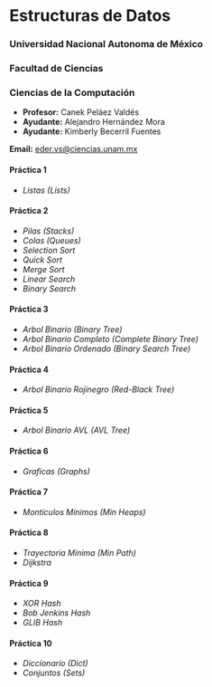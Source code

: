 # Estructuras de Datos

### Universidad Nacional Autonoma de México
### Facultad de Ciencias
### Ciencias de la Computación


  - **Profesor:** Canek Peláez Valdés
  - **Ayudante:** Alejandro Hernández Mora
  - **Ayudante:** Kimberly Becerril Fuentes

**Email:** eder.vs@ciencias.unam.mx

#### Práctica 1
  - *Listas (Lists)*

#### Práctica 2
  - *Pilas (Stacks)*
  - *Colas (Queues)*
  - *Selection Sort*
  - *Quick Sort*
  - *Merge Sort*
  - *Linear Search*
  - *Binary Search*

#### Práctica 3
  - *Arbol Binario (Binary Tree)*
  - *Arbol Binario Completo (Complete Binary Tree)*
  - *Arbol Binario Ordenado (Binary Search Tree)*

#### Práctica 4
  - *Arbol Binario Rojinegro (Red-Black Tree)*

#### Práctica 5
  - *Arbol Binario AVL (AVL Tree)*

#### Práctica 6
  - *Graficas (Graphs)*

#### Práctica 7
  - *Monticulos Mínimos (Min Heaps)*

#### Práctica 8
  - *Trayectoria Mínima (Min Path)*
  - *Dijkstra*

#### Práctica 9
  - *XOR Hash*
  - *Bob Jenkins Hash*
  - *GLIB Hash*

#### Práctica 10
  - *Diccionario (Dict)*
  - *Conjuntos (Sets)*
